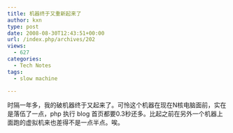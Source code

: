 ```yaml
---
title: 机器终于又重新起来了
author: kxn
type: post
date: 2008-08-30T12:43:51+00:00
url: /index.php/archives/202
views:
  - 627
categories:
  - Tech Notes
tags:
  - slow machine

---
```

时隔一年多，我的破机器终于又起来了。可怜这个机器在现在N核电脑面前，实在是落伍了一点，php 执行 blog 首页都要0.3秒还多。比起之前在另外一个机器上面跑的虚拟机来也差得不是一点半点。唉。